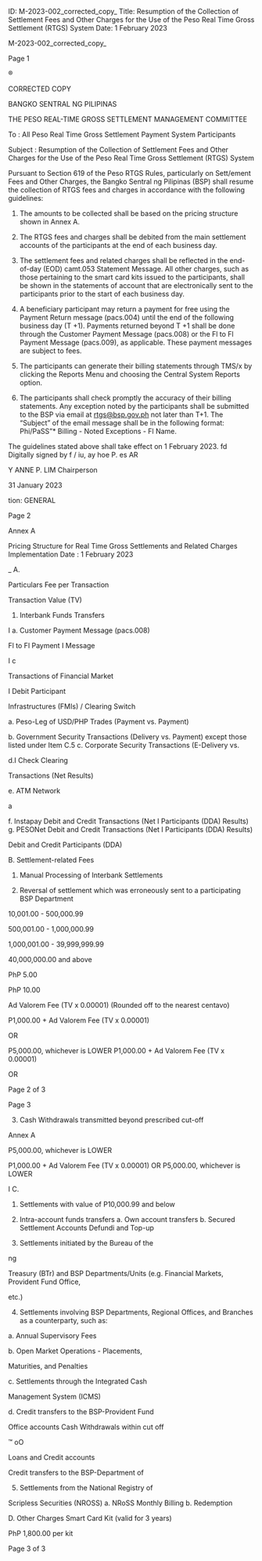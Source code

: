 ID: M-2023-002_corrected_copy_
Title: Resumption of the Collection of Settlement Fees and Other Charges for the Use of the Peso Real Time Gross Settlement (RTGS) System
Date: 1 February 2023

M-2023-002_corrected_copy_

Page 1

®

CORRECTED COPY

BANGKO SENTRAL NG PILIPINAS

THE PESO REAL-TIME GROSS SETTLEMENT MANAGEMENT COMMITTEE

To : All Peso Real Time Gross Settlement Payment System Participants

Subject : Resumption of the Collection of Settlement Fees and Other Charges for the Use of the Peso Real Time Gross Settlement (RTGS) System

Pursuant to Section 619 of the Peso RTGS Rules, particularly on Sett/ement Fees and Other Charges, the Bangko Sentral ng Pilipinas (BSP) shall resume the collection of RTGS fees and charges in accordance with the following guidelines:

1. The amounts to be collected shall be based on the pricing structure shown in Annex A.

2. The RTGS fees and charges shall be debited from the main settlement accounts of the participants at the end of each business day.

3. The settlement fees and related charges shall be reflected in the end-of-day (EOD) camt.053 Statement Message. All other charges, such as those pertaining to the smart card kits issued to the participants, shall be shown in the statements of account that are electronically sent to the participants prior to the start of each business day.

4. A beneficiary participant may return a payment for free using the Payment Return message (pacs.004) until the end of the following business day (T +1). Payments returned beyond T +1 shall be done through the Customer Payment Message (pacs.008) or the Fl to Fl Payment Message (pacs.009), as applicable. These payment messages are subject to fees.

5. The participants can generate their billing statements through TMS/x by clicking the Reports Menu and choosing the Central System Reports option.

6. The participants shall check promptly the accuracy of their billing statements. Any exception noted by the participants shall be submitted to the BSP via email at rtgs@bsp.gov.ph not later than T+1. The “Subject” of the email message shall be in the following format: Phi/PaSS”* Billing - Noted Exceptions - Fl Name.

The guidelines stated above shall take effect on 1 February 2023. fd Digitally signed by f / iu, ay hoe P. es AR

Y ANNE P. LIM Chairperson

31 January 2023

tion: GENERAL

Page 2

Annex A

Pricing Structure for Real Time Gross Settlements and Related Charges Implementation Date : 1 February 2023

_ A.

Particulars Fee per Transaction

Transaction Value (TV)

1. Interbank Funds Transfers

I a. Customer Payment Message (pacs.008)

Fl to Fl Payment I Message

I c

Transactions of Financial Market

I Debit Participant

Infrastructures (FMIs) / Clearing Switch

a. Peso-Leg of USD/PHP Trades (Payment vs. Payment)

b. Government Security Transactions (Delivery vs. Payment) except those listed under Item C.5 c. Corporate Security Transactions (E-Delivery vs.

d.I Check Clearing

Transactions (Net Results)

e. ATM Network

a

f. Instapay Debit and Credit Transactions (Net I Participants (DDA) Results) g. PESONet Debit and Credit Transactions (Net I Participants (DDA) Results)

Debit and Credit Participants (DDA)

B. Settlement-related Fees

1. Manual Processing of Interbank Settlements

2. Reversal of settlement which was erroneously sent to a participating BSP Department

10,001.00 - 500,000.99

500,001.00 - 1,000,000.99

1,000,001.00 - 39,999,999.99

40,000,000.00 and above

PhP 5.00

PhP 10.00

Ad Valorem Fee (TV x 0.00001) (Rounded off to the nearest centavo)

P1,000.00 + Ad Valorem Fee (TV x 0.00001)

OR

P5,000.00, whichever is LOWER P1,000.00 + Ad Valorem Fee (TV x 0.00001)

OR

Page 2 of 3

Page 3

3. Cash Withdrawals transmitted beyond prescribed cut-off

Annex A

P5,000.00, whichever is LOWER

P1,000.00 + Ad Valorem Fee (TV x 0.00001) OR P5,000.00, whichever is LOWER

I C.

1. Settlements with value of P10,000.99 and below

2. Intra-account funds transfers a. Own account transfers b. Secured Settlement Accounts Defundi and Top-up

3. Settlements initiated by the Bureau of the

ng

Treasury (BTr) and BSP Departments/Units (e.g. Financial Markets, Provident Fund Office,

etc.)

4. Settlements involving BSP Departments, Regional Offices, and Branches as a counterparty, such as:

a. Annual Supervisory Fees

b. Open Market Operations - Placements,

Maturities, and Penalties

c. Settlements through the Integrated Cash

Management System (ICMS)

d. Credit transfers to the BSP-Provident Fund

Office accounts Cash Withdrawals within cut off

™ oO

Loans and Credit accounts

Credit transfers to the BSP-Department of

5. Settlements from the National Registry of

Scripless Securities (NROSS) a. NRoSS Monthly Billing b. Redemption

D. Other Charges Smart Card Kit (valid for 3 years)

PhP 1,800.00 per kit

Page 3 of 3